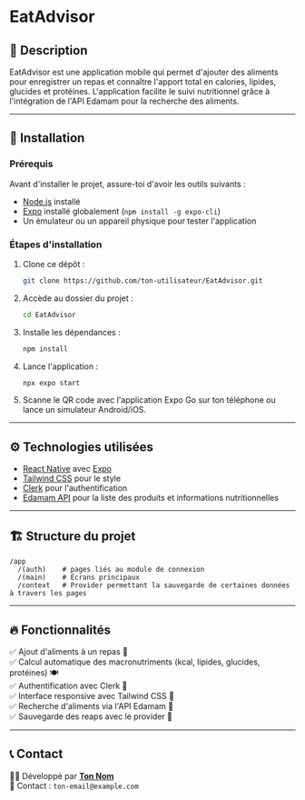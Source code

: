 # EatAdvisor

## 🥗 Description

EatAdvisor est une application mobile qui permet d'ajouter des aliments pour enregistrer un repas et connaître l'apport total en calories, lipides, glucides et protéines. L'application facilite le suivi nutritionnel grâce à l'intégration de l'API Edamam pour la recherche des aliments.

---

## 🚀 Installation

### Prérequis

Avant d'installer le projet, assure-toi d'avoir les outils suivants :

- [Node.js](https://nodejs.org/) installé
- [Expo](https://expo.dev/) installé globalement (`npm install -g expo-cli`)
- Un émulateur ou un appareil physique pour tester l'application

### Étapes d'installation

1. Clone ce dépôt :
   ```sh
   git clone https://github.com/ton-utilisateur/EatAdvisor.git
   ```
2. Accède au dossier du projet :
   ```sh
   cd EatAdvisor
   ```
3. Installe les dépendances :
   ```sh
   npm install
   ```
4. Lance l'application :
   ```sh
   npx expo start
   ```
5. Scanne le QR code avec l'application Expo Go sur ton téléphone ou lance un simulateur Android/iOS.

---

## ⚙ Technologies utilisées

- [React Native](https://reactnative.dev/) avec [Expo](https://expo.dev/)
- [Tailwind CSS](https://tailwindcss.com/) pour le style
- [Clerk](https://clerk.dev/) pour l'authentification
- [Edamam API](https://developer.edamam.com/) pour la liste des produits et informations nutritionnelles

---

## 🏗 Structure du projet

```
/app
  /(auth)    # pages liés au module de connexion
  /(main)    # Écrans principaux
  /context   # Provider permettant la sauvegarde de certaines données à travers les pages
```

---

## 🔥 Fonctionnalités

✅ Ajout d'aliments à un repas 🥑  
✅ Calcul automatique des macronutriments (kcal, lipides, glucides, protéines) 🍽️  
✅ Authentification avec Clerk 🔐  
✅ Interface responsive avec Tailwind CSS 🎨  
✅ Recherche d'aliments via l'API Edamam 🔎  
✅ Sauvegarde des reaps avec le provider 💾

---

## 📞 Contact

👨‍💻 Développé par **[Ton Nom](https://github.com/ton-utilisateur)**  
📧 Contact : `ton-email@example.com`

